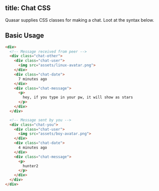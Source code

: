 title: Chat CSS
---
Quasar supplies CSS classes for making a chat. Loot at the syntax below.

<input type="hidden" data-fullpage-demo="css/chat">

## Basic Usage
``` html
<div>
  <!-- Message received from peer -->
  <div class="chat-other">
    <div class="chat-user">
      <img src="assets/linux-avatar.png">
    </div>
    <div class="chat-date">
      7 minutes ago
    </div>
    <div class="chat-message">
      <p>
        hey, if you type in your pw, it will show as stars
      </p>
    </div>
  </div>

  <!-- Message sent by you -->
  <div class="chat-you">
    <div class="chat-user">
      <img src="assets/boy-avatar.png">
    </div>
    <div class="chat-date">
      4 minutes ago
    </div>
    <div class="chat-message">
      <p>
        hunter2
      </p>
    </div>
  </div>
</div>
```
